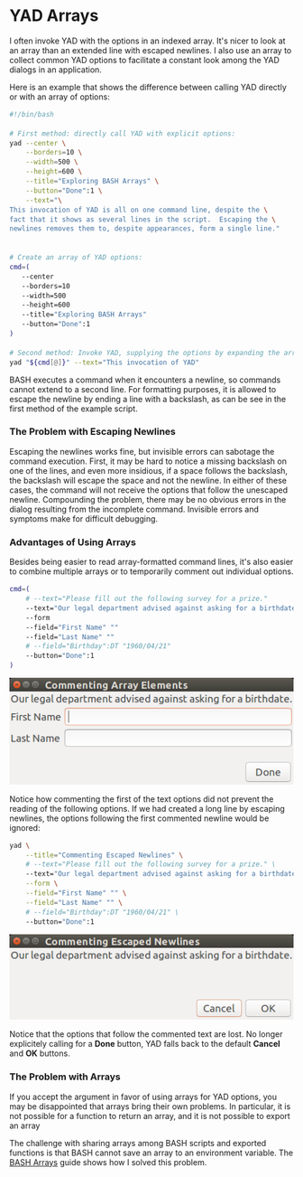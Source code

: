 # YAD Arrays

I often invoke YAD with the options in an indexed array.   It's nicer to look at an
array than an extended line with escaped newlines.  I also use an array to collect
common YAD options to facilitate a constant look among the YAD dialogs in an 
application.

Here is an example that shows the difference between calling YAD directly or with an
array of options:

~~~sh
#!/bin/bash

# First method: directly call YAD with explicit options:
yad --center \
    --borders=10 \
    --width=500 \
    --height=600 \
    --title="Exploring BASH Arrays" \
    --button="Done":1 \
    --text="\
This invocation of YAD is all on one command line, despite the \
fact that it shows as several lines in the script.  Escaping the \
newlines removes them to, despite appearances, form a single line."


# Create an array of YAD options:
cmd=(
   --center
   --borders=10
   --width=500
   --height=600    
   --title="Exploring BASH Arrays" 
   --button="Done":1
)

# Second method: Invoke YAD, supplying the options by expanding the array:
yad "${cmd[@]}" --text="This invocation of YAD"
~~~

BASH executes a command when it encounters a newline, so commands cannot extend to a second
line.  For formatting purposes, it is allowed to escape the newline by ending a line with a
backslash, as can be see in the first method of the example script.

### The Problem with Escaping Newlines

Escaping the newlines works fine, but invisible errors can sabotage the command execution.
First, it may be hard to notice a missing backslash on one of the lines, and even more
insidious, if a space follows the backslash, the backslash will escape the space and not
the newline.  In either of these cases, the command will not receive the options that 
follow the unescaped newline.  Compounding the problem, there may be no obvious errors in
the dialog resulting from the incomplete command.  Invisible errors and symptoms make for
difficult debugging.

### Advantages of Using Arrays

Besides being easier to read array-formatted command lines, it's also easier to combine
multiple arrays or to temporarily comment out individual options.

~~~sh
cmd=(
    # --text="Please fill out the following survey for a prize."
    --text="Our legal department advised against asking for a birthdate."
    --form
    --field="First Name" ""
    --field="Last Name" ""
    # --field="Birthday":DT "1960/04/21"
    --button="Done":1
)
~~~

![commenting_array_elements](commenting_array_elements.png)

Notice how commenting the first of the text options did not prevent the reading of the following
options.  If we had created a long line by escaping newlines, the options following the first
commented newline would be ignored:

~~~sh
yad \
    --title="Commenting Escaped Newlines" \
    # --text="Please fill out the following survey for a prize." \
    --text="Our legal department advised against asking for a birthdate." \
    --form \
    --field="First Name" "" \
    --field="Last Name" "" \
    # --field="Birthday":DT "1960/04/21" \
    --button="Done":1
~~~

![commenting_escaped_newlines](commenting_escaped_newlines.png)

Notice that the options that follow the commented text are lost.  No longer explicitely calling
for a **Done** button, YAD falls back to the default **Cancel** and **OK** buttons.


### The Problem with Arrays

If you accept the argument in favor of using arrays for YAD options, you may be disappointed
that arrays bring their own problems.  In particular, it is not possible for a function to
return an array, and it is not possible to export an array 


The challenge with sharing arrays among BASH scripts and exported functions is that
BASH cannot save an array to an environment variable.  The [BASH Arrays](docs/basharrays.md)
guide shows how I solved this problem.
